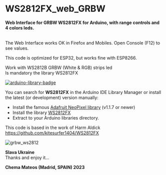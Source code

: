 # WS2812FX_web_GRBW
<b>Web Interface for GRBW WS2812FX for Arduino, with range controls and 4 colors leds.</b>

<br />The Web Interface works OK in Firefox and Mobiles. Open Console (F12) to see values.

This code is optimized for ESP32, but works fine with ESP8266.

Work with WS2812B GRBW (White & RGB) strips led
<br />
Is mandatory the library WS2812FX

<p dir="auto"><a href="https://www.ardu-badge.com/WS2812FX" rel="nofollow"><img src="https://camo.githubusercontent.com/c62a57ccde8bc41bb01ace19993b9af97a225c85a0e2b820573a0cd0c38e7992/68747470733a2f2f7777772e617264752d62616467652e636f6d2f62616467652f57533238313246582e737667" alt="arduino-library-badge" data-canonical-src="https://www.ardu-badge.com/badge/WS2812FX.svg" style="max-width: 100%;"></a></p>

You can search for <b>WS2812FX</b> in the Arduino IDE Library Manager or install the latest (or development) version manually:

<ul dir="auto">
<li>Install the famous <a href="https://github.com/adafruit/Adafruit_NeoPixel" target="_BLANK">Adafruit NeoPixel library</a> (v1.1.7 or newer)</li>
<li>Install the library <a href="https://github.com/kitesurfer1404/WS2812FX" target="_BLANK">WS2812FX</a></li>
<li>Extract to your Arduino libraries directory.</li>
</ul>

This code is based in the work of Harm Aldick https://github.com/kitesurfer1404/WS2812FX

![grbw_ws2812](https://github.com/Chemita23/WS2812FX_web_GRBW/assets/108198600/acbf943d-a319-4c2a-bee3-7d0f4af4eba8)

<b>Slava Ukraine</b><br />
Thanks and enjoy it...<br />

<b>Chema Mateos (Madrid, SPAIN) 2023</b>
